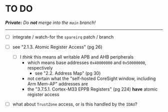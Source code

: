 # TO DO

_**Private:** Do **not** merge into the `main` branch!_

-----

- [ ] integrate / watch-for the `spareirq` patch / branch
- [ ] see "2.1.3. Atomic Register Access" (pg 26)
  - [ ] I _think_ this means all writable APB and AHB peripherals
    - which means base addresses `0x40000000` and `0x50000000`, respectively 
      - see "2.2. Address Map" (pg 30)
    - not certain what the "self-hosted CoreSight window, including Arm Mem-AP" addresses are
    - the "3.7.5.1. Cortex-M33 EPPB Registers" (pg 224) **have** atomic register access
- [ ] what about `TrustZone` access, or is this handled by the `IDAU`?

